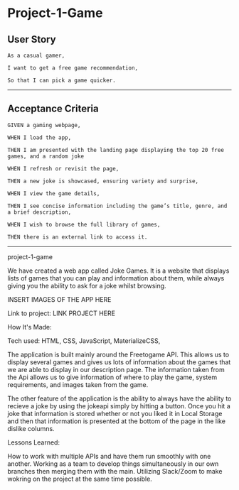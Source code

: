 # Project-1-Game

## User Story

``
As a casual gamer, 
``

``
I want to get a free game recommendation, 
``

``
So that I can pick a game quicker.
``

***

## Acceptance Criteria

``
GIVEN a gaming webpage,
``

``
WHEN I load the app,
``

``
THEN I am presented with the landing page displaying the top 20 free games, and a random joke
``

``
WHEN I refresh or revisit the page,
``

``
THEN a new joke is showcased, ensuring variety and surprise,
``

``
WHEN I view the game details,
``

``
THEN I see concise information including the game’s title, genre, and a brief description,
``

``
WHEN I wish to browse the full library of games,
``

``
THEN there is an external link to access it.
``

__________________



project-1-game

We have created a web app called Joke Games. It is a website that displays lists of games that you can play and information about them, while always giving you the ability to ask for a joke whilst browsing.  

INSERT IMAGES OF THE APP HERE


Link to project: LINK PROJECT HERE


How It's Made:

Tech used: HTML, CSS, JavaScript, MaterializeCSS, 

The application is built mainly around the Freetogame API. This allows us to display several games and gives us lots of information about the games that we are able to display in our description page. The information taken from the Api allows us to give information of where to play the game, system requirements, and images taken from the game. 

The other feature of the application is the ability to always have the ability to recieve a joke by using the jokeapi simply by hitting a button. Once you hit a joke that information is stored whether or not you liked it in Local Storage and then that information is presented at the bottom of the page in the like dislike columns. 


Lessons Learned:

How to work with multiple APIs and have them run smoothly with one another.
Working as a team to develop things simultaneously in our own branches then merging them with the main. 
Utilizing Slack/Zoom to make wokring on the project at the same time possible.


